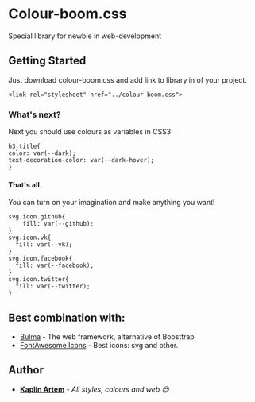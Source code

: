 # Colour-boom.css

Special library for newbie in web-development

## Getting Started

Just download colour-boom.css and add link to library in <head> of your project.
```
<link rel="stylesheet" href="../colour-boom.css">
```
### What's next?

Next you should use colours as variables in CSS3: 

```
h3.title{
color: var(--dark);
text-decoration-color: var(--dark-hover);
}
```

#### That's all. 
You can turn on your imagination and make anything you want!
```
svg.icon.github{
    fill: var(--github);
}
svg.icon.vk{
  fill: var(--vk);
}
svg.icon.facebook{
  fill: var(--facebook);
}
svg.icon.twitter{
  fill: var(--twitter);
}
```
## Best combination with:

* [Bulma](https://bulma.io) - The web framework, alternative of Boosttrap
* [FontAwesome Icons](https://fontawesome.com) - Best icons: svg and other.

## Author

* **[Kaplin Artem](https://temakaplin.github.io)**  - *All styles, colours and web :heart_eyes:*
